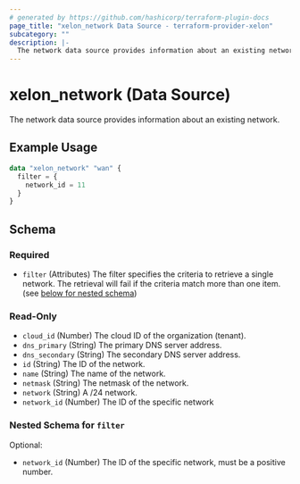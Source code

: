 ```yaml
---
# generated by https://github.com/hashicorp/terraform-plugin-docs
page_title: "xelon_network Data Source - terraform-provider-xelon"
subcategory: ""
description: |-
  The network data source provides information about an existing network.
---
```


# xelon_network (Data Source)

The network data source provides information about an existing network.

## Example Usage

```terraform
data "xelon_network" "wan" {
  filter = {
    network_id = 11
  }
}
```

<!-- schema generated by tfplugindocs -->
## Schema

### Required

- `filter` (Attributes) The filter specifies the criteria to retrieve a single network. The retrieval will fail if the criteria match more than one item. (see [below for nested schema](#nestedatt--filter))

### Read-Only

- `cloud_id` (Number) The cloud ID of the organization (tenant).
- `dns_primary` (String) The primary DNS server address.
- `dns_secondary` (String) The secondary DNS server address.
- `id` (String) The ID of the network.
- `name` (String) The name of the network.
- `netmask` (String) The netmask of the network.
- `network` (String) A /24 network.
- `network_id` (Number) The ID of the specific network

<a id="nestedatt--filter"></a>
### Nested Schema for `filter`

Optional:

- `network_id` (Number) The ID of the specific network, must be a positive number.
